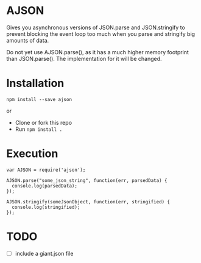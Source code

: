 AJSON
============================

Gives you asynchronous versions of JSON.parse and JSON.stringify to prevent
blocking the event loop too much when you parse and stringify big amounts of data.

Do not yet use AJSON.parse(), as it has a much higher memory footprint than JSON.parse().
The implementation for it will be changed.

# Installation

`npm install --save ajson`

or

* Clone or fork this repo
* Run `npm install .`

# Execution

```
var AJSON = require('ajson');

AJSON.parse("some_json_string", function(err, parsedData) {
  console.log(parsedData);
});

AJSON.stringify(someJsonObject, function(err, stringified) {
  console.log(stringified);
});
```

# TODO

- [ ] include a giant.json file
